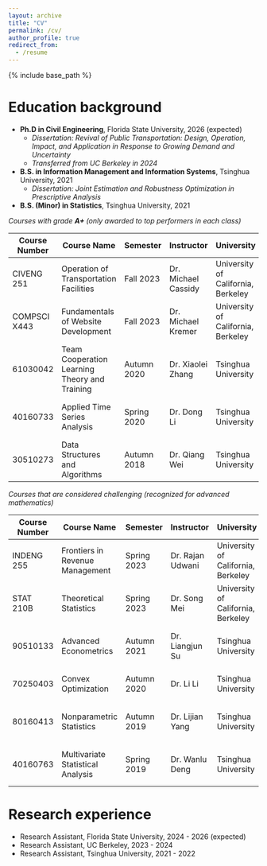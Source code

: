 ```yaml
---
layout: archive
title: "CV"
permalink: /cv/
author_profile: true
redirect_from:
  - /resume
---
```


{% include base_path %}

Education background
======
* **Ph.D in Civil Engineering**, Florida State University, 2026 (expected)
  * *Dissertation: Revival of Public Transportation: Design, Operation, Impact, and Application in Response to Growing Demand and Uncertainty*  
  * *Transferred from UC Berkeley in 2024*  
* **B.S. in Information Management and Information Systems**, Tsinghua University, 2021
  * *Dissertation: Joint Estimation and Robustness Optimization in Prescriptive Analysis* 
* **B.S. (Minor) in Statistics**, Tsinghua University, 2021


*Courses with grade **A+** (only awarded to top performers in each class)*  

|Course Number | Course Name | Semester | Instructor | University | Department | Credit Units | Level | Grade |
|-------------|--------------|---------|-------------|-------------|-------------|-----|--------|----|
|CIVENG 251| Operation of Transportation Facilities | Fall 2023 | Dr. Michael Cassidy | University of California, Berkeley | Civil & Environmental Engineering | 3 | Graduate | A+ |
|COMPSCI X443| Fundamentals of Website Development | Fall 2023 | Dr. Michael Kremer | University of California, Berkeley | UC Berkeley Extension | 2 | Undergraduate | A+ |
|61030042 |Team Cooperation Learning Theory and Training | Autumn 2020 | Dr. Xiaolei Zhang | Tsinghua University | School of Education| 2 | Graduate | A+ |
|40160733 | Applied Time Series Analysis | Spring 2020 | Dr. Dong Li | Tsinghua University | Department of Statistics and Data Science | 3 | Undergraduate | A+ |
|30510273  | Data Structures and Algorithms | Autumn 2018 | Dr. Qiang Wei | Tsinghua University | School of Economics and Management | 3 | Undergraduate | A+ |

*Courses that are considered challenging (recognized for advanced mathematics)*  

|Course Number | Course Name | Semester | Instructor | University | Department | Credit Units | Level | Grade |
|-------------|--------------|---------|-------------|-------------|-------------|-----|--------|--------|
|INDENG 255| Frontiers in Revenue Management | Spring 2023 | Dr. Rajan Udwani | University of California, Berkeley | Industrial Engineering & Operations Research | 3 | Graduate | A |
|STAT 210B| Theoretical Statistics | Spring 2023 | Dr. Song Mei | University of California, Berkeley | Department of Statistics | 4 | Graduate | A |
|90510133  | Advanced Econometrics | Autumn 2021 | Dr. Liangjun Su | Tsinghua University | School of Economics and Management | 3 | Graduate | A- |
|70250403 | Convex Optimization | Autumn 2020 | Dr. Li Li | Tsinghua University | Department of Automation | 3 | Graduate | A |
|80160413 | Nonparametric Statistics | Autumn 2019 | Dr. Lijian Yang | Tsinghua University | Department of Statistics and Data Science | 3 | Graduate | P |
|40160763  | Multivariate Statistical Analysis | Spring 2019 | Dr. Wanlu Deng | Tsinghua University | Department of Statistics and Data Science | 3 | Undergraduate | A |


Research experience
======
* Research Assistant, Florida State University, 2024 - 2026 (expected)
* Research Assistant, UC Berkeley, 2023 - 2024
* Research Assistant, Tsinghua University, 2021 - 2022

<!-- Work experience
======
* Spring 2024: Academic Pages Collaborator
  * GitHub University
  * Duties includes: Updates and improvements to template
  * Supervisor: The Users

* Fall 2015: Research Assistant
  * GitHub University
  * Duties included: Merging pull requests
  * Supervisor: Professor Hub

* Summer 2015: Research Assistant
  * GitHub University
  * Duties included: Tagging issues
  * Supervisor: Professor Git
  
Skills
======
* Skill 1
* Skill 2
  * Sub-skill 2.1
  * Sub-skill 2.2
  * Sub-skill 2.3
* Skill 3

Publications
======
  <ul>{% for post in site.publications reversed %}
    {% include archive-single-cv.html %}
  {% endfor %}</ul>
  
Talks
======
  <ul>{% for post in site.talks reversed %}
    {% include archive-single-talk-cv.html  %}
  {% endfor %}</ul>
  
Teaching
======
  <ul>{% for post in site.teaching reversed %}
    {% include archive-single-cv.html %}
  {% endfor %}</ul>
  
Service and leadership
======
* Currently signed in to 43 different slack teams -->
